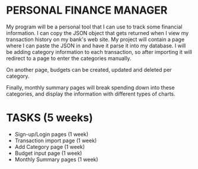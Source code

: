 # PERSONAL FINANCE MANAGER
My program will be a personal tool that I can use to track some financial 
information. I can copy the JSON object that gets returned when I view my 
transaction history on my bank's web site. My project will contain a page where
I can paste the JSON in and have it parse it into my database. I will be adding 
category information to each transaction, so after importing it will redirect to
a page to enter the categories manually.

On another page, budgets can be created, updated and deleted per category.

Finally, monthly summary pages will break spending down into these categories,
and display the information with different types of charts. 

# TASKS (5 weeks)
* Sign-up/Login pages       (1 week)
* Transaction import page   (1 week)
* Add Category page         (1 week)
* Budget input page         (1 week)
* Monthly Summary pages     (1 week)